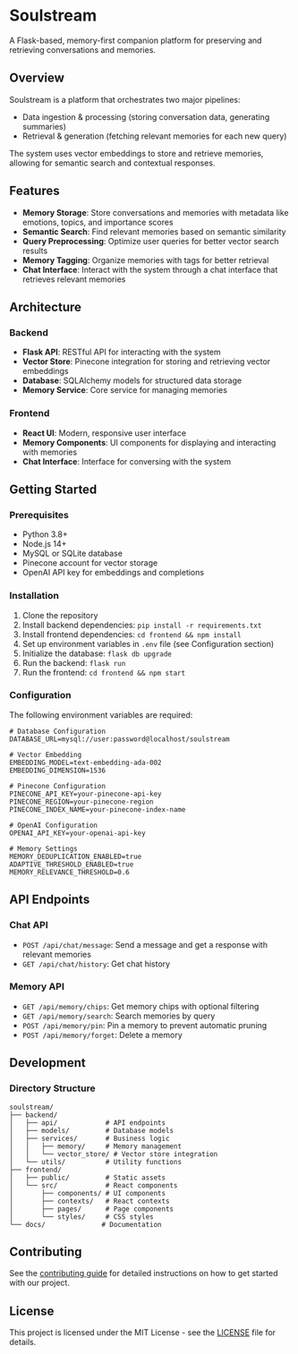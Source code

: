 # Soulstream

A Flask-based, memory-first companion platform for preserving and retrieving conversations and memories.

## Overview

Soulstream is a platform that orchestrates two major pipelines:
- Data ingestion & processing (storing conversation data, generating summaries)
- Retrieval & generation (fetching relevant memories for each new query)

The system uses vector embeddings to store and retrieve memories, allowing for semantic search and contextual responses.

## Features

- **Memory Storage**: Store conversations and memories with metadata like emotions, topics, and importance scores
- **Semantic Search**: Find relevant memories based on semantic similarity
- **Query Preprocessing**: Optimize user queries for better vector search results
- **Memory Tagging**: Organize memories with tags for better retrieval
- **Chat Interface**: Interact with the system through a chat interface that retrieves relevant memories

## Architecture

### Backend

- **Flask API**: RESTful API for interacting with the system
- **Vector Store**: Pinecone integration for storing and retrieving vector embeddings
- **Database**: SQLAlchemy models for structured data storage
- **Memory Service**: Core service for managing memories

### Frontend

- **React UI**: Modern, responsive user interface
- **Memory Components**: UI components for displaying and interacting with memories
- **Chat Interface**: Interface for conversing with the system

## Getting Started

### Prerequisites

- Python 3.8+
- Node.js 14+
- MySQL or SQLite database
- Pinecone account for vector storage
- OpenAI API key for embeddings and completions

### Installation

1. Clone the repository
2. Install backend dependencies: `pip install -r requirements.txt`
3. Install frontend dependencies: `cd frontend && npm install`
4. Set up environment variables in `.env` file (see Configuration section)
5. Initialize the database: `flask db upgrade`
6. Run the backend: `flask run`
7. Run the frontend: `cd frontend && npm start`

### Configuration

The following environment variables are required:

```
# Database Configuration
DATABASE_URL=mysql://user:password@localhost/soulstream

# Vector Embedding
EMBEDDING_MODEL=text-embedding-ada-002
EMBEDDING_DIMENSION=1536

# Pinecone Configuration
PINECONE_API_KEY=your-pinecone-api-key
PINECONE_REGION=your-pinecone-region
PINECONE_INDEX_NAME=your-pinecone-index-name

# OpenAI Configuration
OPENAI_API_KEY=your-openai-api-key

# Memory Settings
MEMORY_DEDUPLICATION_ENABLED=true
ADAPTIVE_THRESHOLD_ENABLED=true
MEMORY_RELEVANCE_THRESHOLD=0.6
```

## API Endpoints

### Chat API

- `POST /api/chat/message`: Send a message and get a response with relevant memories
- `GET /api/chat/history`: Get chat history

### Memory API

- `GET /api/memory/chips`: Get memory chips with optional filtering
- `GET /api/memory/search`: Search memories by query
- `POST /api/memory/pin`: Pin a memory to prevent automatic pruning
- `POST /api/memory/forget`: Delete a memory

## Development

### Directory Structure

```
soulstream/
├── backend/
│   ├── api/            # API endpoints
│   ├── models/         # Database models
│   ├── services/       # Business logic
│   │   ├── memory/     # Memory management
│   │   └── vector_store/ # Vector store integration
│   └── utils/          # Utility functions
├── frontend/
│   ├── public/         # Static assets
│   └── src/            # React components
│       ├── components/ # UI components
│       ├── contexts/   # React contexts
│       ├── pages/      # Page components
│       └── styles/     # CSS styles
└── docs/              # Documentation
```

## Contributing

See the [contributing guide](CONTRIBUTING.md) for detailed instructions on how to get started with our project.

## License

This project is licensed under the MIT License - see the [LICENSE](LICENSE) file for details.
